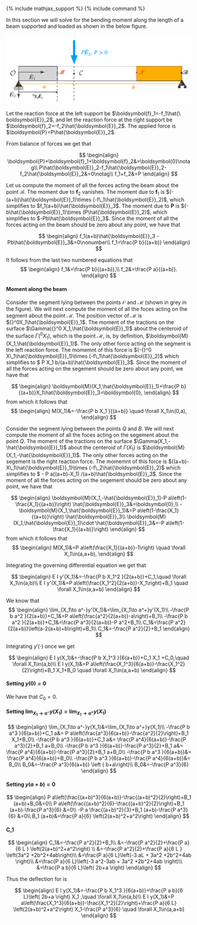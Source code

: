{% include mathjax_support %}
{% include command %}

In this section we will solve for the bending moment along the length of a beam supported and loaded as shown in the below figure. 


![](2021-12-01-19-23-03.png)



Let the reaction force at the left support be $\boldsymbol{f}_1=-f_1\hat{\
boldsymbol{E}}_2$, and let the reaction force at the right support be $\boldsymbol{f}_2=-f_2\hat{\boldsymbol{E}}_2$. The applied force is  $\boldsymbol{P}=P\hat{\boldsymbol{E}}_2$.

From balance of forces we get that 

$$
\begin{align}
\boldsymbol{P}+\boldsymbol{f}_1+\boldsymbol{f}_2&=\boldsymbol{0}\notag\\
P\hat{\boldsymbol{E}}_2-f_1\hat{\boldsymbol{E}}_2-f_2\hat{\boldsymbol{E}}_2&=0\notag\\
f_1+f_2&=P
\end{align}
$$

Let us compute the moment of all the forces acting the beam about the point $\mathcal{B}$. The moment due to $\boldsymbol{f}_2$ vanishes. The moment due to $\boldsymbol{f}_1$ is $(-(a+b)\hat{\boldsymbol{E}}_1)\times (-f\_1\hat{\boldsymbol{E}}_2)$, which simplifies to $f_1(a+b)\hat{\boldsymbol{E}}_3$. The moment due to $\boldsymbol{P}$ is $(-b\hat{\boldsymbol{E}}_1)\times (P\hat{\boldsymbol{E}}_2)$, which simplifies to $-Pb\hat{\boldsymbol{E}}_3$.  Since the moment of all the forces acting on the beam should be zero about any point, we have that

$$
\begin{align}
f_1(a+b)\hat{\boldsymbol{E}}_3
-Pb\hat{\boldsymbol{E}}_3&=0\nonumber\\
f_1=\frac{P b}{(a+b)}
\end{align}
$$

It follows from the last two numbered equations that 
$$
\begin{align}
f_1&=\frac{P b}{(a+b)},\\
f_2&=\frac{P a}{(a+b)}.
\end{align}
$$


#### Moment along the beam

Consider the segment lying between the points $\mathcal{O}$ and $\mathcal{M}$ (shown in grey in the figure). We will next compute the moment of all the foces acting on the segment about the point $\mathcal{M}$. The position vector of $\mathcal{M}$ is ${}^0X_1\hat{\boldsymbol{E}}_1$. 
The moment of the tractions on the surface $\Gamma({}^0 X_1,\hat{\boldsymbol{E}}_1)$ about the centeroid  of the surface $\Gamma({}^0 X_1)$, which is the point $\mathcal{M}$, is, by definition, $\boldsymbol{M}(X_1,\hat{\boldsymbol{E}}_1)$. The only other force acting on the segment is the left reaction force. The momemnt of this force is $(-{}^0 X\_1\hat{\boldsymbol{E}}_1)\times (-f\_1\hat{\boldsymbol{E}}_2)$ which simplifies to $ P X_1  b/(a+b)\hat{\boldsymbol{E}}_3$. Since the moment of all the forces acting on the segement should be zero about any point, we have that 

$$
\begin{align}
\boldsymbol{M}(X_1,\hat{\boldsymbol{E}}_1)+\frac{P b}{(a+b)}X_1\hat{\boldsymbol{E}}_3=\boldsymbol{0},
\end{align}
$$
from which it follows that 
$$
\begin{align}
M(X_1)&=-\frac{P b X_1 }{(a+b)}  \quad \forall X_1\in(0,a),
\end{align}
$$



Consider the segment lying between the points $Q$ and $B$. We will next compute the moment of all the foces acting on the segement about the point $Q$. The moment of the tractions on the surface $\Gamma(X_1,-\hat{\boldsymbol{E}}_1)$ about the centeroid of $\Gamma(X_1)$
is $\boldsymbol{M}(X_1,-\hat{\boldsymbol{E}}_1)$. The only other forces acting on the segement is the right reaction force. The momemnt of this force is $((a+b)-X\_1\hat{\boldsymbol{E}}_1)\times (-f\_2\hat{\boldsymbol{E}}_2)$ which simplifies to $ - P a((a+b)-X_1) /(a+b)\hat{\boldsymbol{E}}_3$. Since the moment of all the forces acting on the segement should be zero about any point, we have that 

$$
\begin{align}
\boldsymbol{M}(X_1,-\hat{\boldsymbol{E}}_1)-P a\left(1-\frac{X_1}{(a+b)}\right)  \hat{\boldsymbol{E}}_3&=\boldsymbol{0},\\
-\boldsymbol{M}(X_1,\hat{\boldsymbol{E}}_1)&=P a\left(1-\frac{X_1}{(a+b)}\right)  \hat{\boldsymbol{E}}_3\\
\boldsymbol{M}(X_1,\hat{\boldsymbol{E}}_1)\cdot \hat{\boldsymbol{E}}_3&=-P a\left(1-\frac{X_1}{(a+b)}\right)
\end{align}
$$
from which it follows that 
$$
\begin{align}
M(X_1)&=P a\left(\frac{X_1}{(a+b)}-1\right) \quad \forall X_1\in(a,a+b),
\end{align}
$$

Integrating the governing differential equation we get that

$$
\begin{align}
E I y'(X_1)&=-\frac{P b X_1^2 }{2(a+b)}+C_1,\quad \forall X_1\in(a,b)\\
E I y'(X_1)&=P a\left(\frac{X_1^2}{2(a+b)}-X_1\right)+B_1 \quad \forall X_1\in(a,a+b)
\end{align}
$$

We know that 
$$
\begin{align}
\lim_{X_1\to a^-}y'(X_1)&=\lim_{X_1\to a^+}y'(X_1)\\
-\frac{P b a^2 }{2(a+b)}+C_1&=P a\left(\frac{a^2}{2(a+b)}-a\right)+B_1\\
-\frac{P b a^2 }{2(a+b)}+C_1&=\frac{P a^3}{2(a+b)}-P a^2+B_1\\
C_1&=\frac{P a^2}{2(a+b)}\left(a-2(a+b)+b\right)+B_1\\
C_1&=-\frac{P a^2}{2}+B_1
\end{align}
$$

Integrating $y'(\cdot)$ once we get

$$
\begin{align}
E I y(X_1)&=-\frac{P b X_1^3 }{6(a+b)}+C_1 X_1 +C_0,\quad \forall X_1\in(a,b)\\
E I y(X_1)&=P a\left(\frac{X_1^3}{6(a+b)}-\frac{X_1^2}{2}\right)+B_1 X_1+B_0 \quad \forall X_1\in(a,a+b)
\end{align}
$$

#### Setting $y(0)=0$ 

We have that $C_0=0$. 

#### Setting $\lim_{X_1\to a^-}y(X_1)=\lim_{X_1\to a^+}y(X_1)$
$$
\begin{align}
\lim_{X_1\to a^-}y(X_1)&=\lim_{X_1\to a^+}y(X_1)\\
-\frac{P b a^3 }{6(a+b)}+C_1 a&= P a\left(\frac{a^3}{6(a+b)}-\frac{a^2}{2}\right)+B_1 X_1+B_0\\
-\frac{P b a^3 }{6(a+b)}+C_1 a&= \frac{P a^4}{6(a+b)}-\frac{P a^3}{2}+B_1 a+B_0\\
-\frac{P b a^3 }{6(a+b)}-\frac{P a^3}{2}+B_1 a&= \frac{P a^4}{6(a+b)}-\frac{P a^3}{2}+B_1 a+B_0\\
-\frac{P b a^3 }{6(a+b)}&= \frac{P a^4}{6(a+b)}+B_0\\
-\frac{P b a^3 }{6(a+b)}-\frac{P a^4}{6(a+b)}&= B_0\\
B_0&=-\frac{P a^3}{6(a+b)} \left ( b+a\right)\\
B_0&=-\frac{P a^3}{6} 
\end{align}
$$

#### Setting $y(a+b)=0$

$$
\begin{align}
P a\left(\frac{(a+b)^3}{6(a+b)}-\frac{(a+b)^2}{2}\right)+B_1 (a+b)+B_0&=0\\
P a\left(\frac{(a+b)^2}{6}-\frac{(a+b)^2}{2}\right)+B_1 (a+b)-\frac{P a^3}{6} &=0\\
-P a \frac{(a+b)^2}{3}+B_1 (a+b)-\frac{P a^3}{6} &=0\\
B_1 (a+b)&=\frac{P a}{6} \left(2(a+b)^2+a^2\right) 
\end{align}
$$


#### C_1

$$
\begin{align}
C_1&=-\frac{P a^2}{2}+B_1\\
&=-\frac{P a^2}{2}+\frac{P a}{6 L } \left(2(a+b)^2+a^2\right) \\
&=-\frac{P a^2}{2}+\frac{P a}{6 L } \left(3a^2 +2b^2+4ab\right)\\
&=\frac{P a}{6 L}\left(-3 aL + 3a^2 +2b^2+4ab \right)\\
&=\frac{P a}{6 L}\left(-3 a^2-3ab + 3a^2 +2b^2+4ab \right)\\
&=\frac{P a b}{6 L}\left( 2b+a \right)
\end{align}
$$

Thus the deflection for is 

$$
\begin{align}
E I y(X_1)&=-\frac{P b X_1^3 }{6(a+b)}+\frac{P a b}{6 L}\left( 2b+a \right) X_1 ,\quad \forall X_1\in(a,b)\\
E I y(X_1)&=P a\left(\frac{X_1^3}{6(a+b)}-\frac{X_1^2}{2}\right)+\frac{P a}{6 L} \left(2(a+b)^2+a^2\right) X_1-\frac{P a^3}{6}  \quad \forall X_1\in(a,a+b)
\end{align}
$$